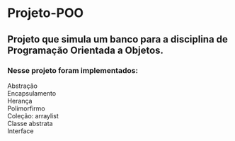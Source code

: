 # Projeto-POO
<h2>Projeto que simula um banco para a disciplina de Programação Orientada a Objetos.</h2>
<h3>Nesse projeto foram implementados:</h3>
<p>Abstração<br>
Encapsulamento<br>
Herança<br>
Polimorfirmo<br>
Coleção: arraylist<br>
Classe abstrata<br>
Interface<br></p>
